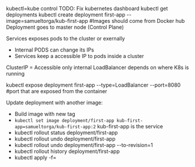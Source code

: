 kubectl=kube control
TODO: Fix kubernetes dashboard
kubectl get deployments
kubectl create deployment first-app --image=samueltorga/kub-first-app #Images should come from Docker hub
Deployment goes to master node (Control Plane)

Services exposes pods to the cluster or exernally
- Internal PODS can change its IPs
- Services keep a accessible IP to pods inside a cluster

ClusterIP = Accessible only internal
LoadBalancer depends on where K8s is running

kubectl expose deployment first-app --type=LoadBalancer --port=8080 #port that are exposed from the container

Update deployment with another image:
- Build image with new tag
- `kubectl set image deployment/first-app kub-first-app=samueltorga/kub-first-app:2` kub-first-app is the service
- kubectl rollout status deployment/first-app
- kubectl rollout undo deployment/first-app
- kubectl rollout undo deployment/first-app --to-revision=1
- kubectl rollout history deployment/first-app
- kubectl apply -f=